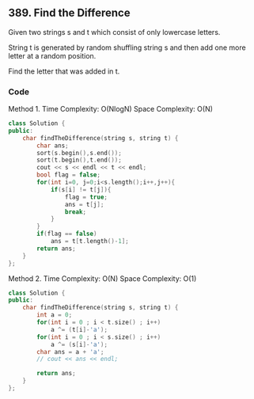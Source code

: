 ## 389. Find the Difference
Given two strings s and t which consist of only lowercase letters.

String t is generated by random shuffling string s and then add one more letter at a random position.

Find the letter that was added in t.

### Code
Method 1.
Time Complexity: O(NlogN)
Space Complexity: O(N)

```c++
class Solution {
public:
    char findTheDifference(string s, string t) {
        char ans;
        sort(s.begin(),s.end());
        sort(t.begin(),t.end());
        cout << s << endl << t << endl;
        bool flag = false;
        for(int i=0, j=0;i<s.length();i++,j++){
            if(s[i] != t[j]){
                flag = true;
                ans = t[j];
                break;
            }
        }
        if(flag == false)
            ans = t[t.length()-1];
        return ans;
    }
};
```

Method 2.
Time Complexity: O(N)
Space Complexity: O(1)

```c++
class Solution {
public:
    char findTheDifference(string s, string t) {
        int a = 0;
        for(int i = 0 ; i < t.size() ; i++)
            a ^= (t[i]-'a');
        for(int i = 0 ; i < s.size() ; i++)
            a ^= (s[i]-'a');
        char ans = a + 'a';
        // cout << ans << endl;

        return ans;
    }
};
```
